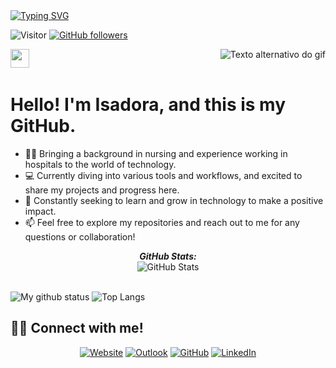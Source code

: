 
  <a href="https://git.io/typing-svg">
    <img src="https://readme-typing-svg.demolab.com?font=Cinzel&weight=700&pause=1000&color=174C29&random=false&width=435&lines=Hello%2C+fellow+explorer!" alt="Typing SVG" />
  </a>


![Visitor](https://visitor-badge.laobi.icu/badge?page_id=Isadora-Matias.repoName) [![GitHub followers](https://img.shields.io/github/followers/IsadoraMatias.svg?style=social&label=Follow)](https://github.com/IsadoraMatias?tab=followers)


<img align="right"  alt="Texto alternativo do gif" src="https://media2.giphy.com/media/v1.Y2lkPTc5MGI3NjExZnB1cjBodXp4NWs2dXIwdGhlbDU3aXc5aHdvcXB6cHMxaWxsbDR6eiZlcD12MV9naWZzX3NlYXJjaCZjdD1n/bXVAd2ZD5ND9e/200.webp" >
<img src="https://media.giphy.com/media/ObNTw8Uzwy6KQ/giphy.gif" width="30px">&nbsp;<h1>Hello! I'm Isadora, and this is my GitHub.</h1>


- 👩‍⚕️ Bringing a background in nursing and experience working in hospitals to the world of technology.
- 💻 Currently diving into various tools and workflows, and excited to share my projects and progress here.
- 🌱 Constantly seeking to learn and grow in technology to make a positive impact.
- 📫 Feel free to explore my repositories and reach out to me for any questions or collaboration!

 <div>
  <p align="center">
  <b><em>GitHub Stats:</em></b> <br/>
    <img src="https://github-readme-streak-stats.herokuapp.com/?user=IsadoraMatias" alt="GitHub Stats" /> <br/><br/>
  </div>

![My github status](https://github-readme-stats.vercel.app/api?username=IsadoraMatias&show_icons=true&include_all_commits=true)
![Top Langs](https://github-readme-stats.vercel.app/api/top-langs/?username=IsadoraMatias&layout=compact)

## 🙋‍♀️ Connect with me!
<p align="center">
  <a href=""><img src="https://img.icons8.com/bubbles/50/000000/web.png" alt="Website"/></a>
	<a href="mailto:izzadora@outlook.com"><img src="https://img.icons8.com/bubbles/50/000000/gmail.png" alt="Outlook"/></a>
	<a href="https://github.com/IsadoraMatias"><img src="https://img.icons8.com/bubbles/50/000000/github.png" alt="GitHub"/></a>
	<a href="https://www.linkedin.com/in/isadoramatias/"><img src="https://img.icons8.com/bubbles/50/000000/linkedin.png" alt="LinkedIn"/></a>
	<!--<a href="https://instagram.com/candyyyy__18"><img src="https://img.icons8.com/bubbles/50/000000/instagram.png" alt="Instagram"/></a>-->
	</p>




  
 














